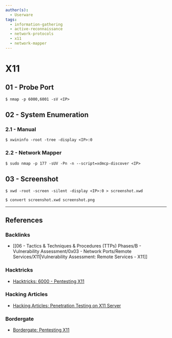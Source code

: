 ```yaml
---
author(s):
  - Userware
tags:
  - information-gathering
  - active-reconnaissance
  - network-protocols
  - x11
  - network-mapper
---
```

# X11

## 01 - Probe Port

```
$ nmap -p 6000,6001 -sV <IP>
```

## 02 - System Enumeration

### 2.1 - Manual

```
$ xwininfo -root -tree -display <IP>:0
```

### 2.2 - Network Mapper

```
$ sudo nmap -p 177 -sUV -Pn -n --script=xdmcp-discover <IP> 
```

## 03 - Screenshot

```
$ xwd -root -screen -silent -display <IP>:0 > screenshot.xwd

$ convert screenshot.xwd screenshot.png
```

---
## References

### Backlinks

- [[06 - Tactics & Techniques & Procedures (TTPs) Phases/B - Vulnerability Assessment/0x03 - Network Ports/Remote Services/X11|Vulnerability Assessment: Remote Services - X11]]

### Hacktricks

- [Hacktricks: 6000 - Pentesting X11](https://book.hacktricks.wiki/en/network-services-pentesting/6000-pentesting-x11.html)

### Hacking Articles

- [Hacking Articles: Penetration Testing on X11 Server](https://www.hackingarticles.in/penetration-testing-on-x11-server/)

### Bordergate

- [Bordergate: Pentesting X11](https://www.bordergate.co.uk/pentesting-x11/)